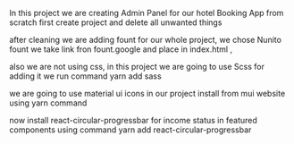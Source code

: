 In this project we are creating Admin Panel for our hotel Booking App from scratch
first create project and delete all unwanted things


after cleaning we are adding fount for our whole project, we chose Nunito fount we take link fron fount.google and place in index.html <head>,

also we are not using css, in this project we are going to use Scss for adding it we run command yarn add sass

we are going to use material ui icons in our project install from mui website using yarn command

now install react-circular-progressbar for income status in featured components using command
    yarn add react-circular-progressbar

